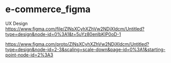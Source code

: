 # e-commerce_figma
UX Design
https://www.figma.com/file/ZlNsXCyhXZhVw2NDjXldcm/Untitled?type=design&node-id=0%3A1&t=5uYz80enlbKlP0oD-1


https://www.figma.com/proto/ZlNsXCyhXZhVw2NDjXldcm/Untitled?type=design&node-id=2-3&scaling=scale-down&page-id=0%3A1&starting-point-node-id=2%3A3

